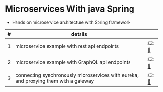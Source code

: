 # Microservices With java Spring

* Hands on microservice architecture with Spring framework 


<table style="align-text: center;">
    <thead>
        <tr>
            <th> # </th>
            <th> details </th>
            <th>  </th>
        </tr>
    </thead>
    <tbody>
        <tr>
            <td> 1 </td>
            <td> microservice example with rest api endpoints </td>
            <td>
                <a href="./1- rest-microservice-app/">👉🔗</a> 
            </td>
        </tr>
        <tr>
            <td> 2 </td>
            <td> microservice example with GraphQL api endpoints </td>
            <td>
                <a href="./2- graphQl-microservice-app/">👉🔗</a> 
            </td>
        </tr>
        <tr>
            <td> 3 </td>
            <td> connecting synchronously microservices with eureka, and proxying them with a gateway 
            </td>
            <td>
                <a href="./3- Eureka comm-ms using rest apis/">👉🔗</a> 
            </td>
        </tr>
    </tbody>
</table>